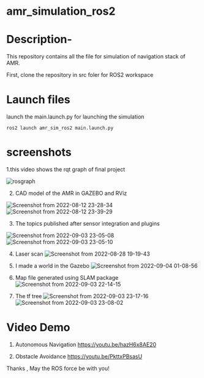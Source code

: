 # amr_simulation_ros2

# Description-
This repository contains all the file for simulation of navigation stack of AMR.

First, clone the repository in src foler for ROS2 workspace

# Launch files

launch the main.launch.py for launching the simulation
```
ros2 launch amr_sim_ros2 main.launch.py

```
# screenshots
1.this video shows the rqt graph of final project

![rosgraph](https://user-images.githubusercontent.com/84655148/213522053-a9178b51-2b2a-4cd7-94b0-124e0252ad2b.png)

2. CAD model of the AMR in GAZEBO and RViz

![Screenshot from 2022-08-12 23-28-34](https://user-images.githubusercontent.com/84655148/213522412-1f13d917-1ab8-48f3-a474-44dede63f466.png)
![Screenshot from 2022-08-12 23-39-29](https://user-images.githubusercontent.com/84655148/213522495-6f1dd76a-a11b-49f5-afef-8cbfcc608ef9.png)

3. The topics published after sensor integration and plugins


![Screenshot from 2022-09-03 23-05-08](https://user-images.githubusercontent.com/84655148/213523151-77e442a7-28d5-4e53-a985-2d2530d1a20e.png)
![Screenshot from 2022-09-03 23-05-10](https://user-images.githubusercontent.com/84655148/213523158-d8825de1-aa76-4732-bf4d-a574b9e61f56.png)

4. Laser scan 
![Screenshot from 2022-08-28 19-19-43](https://user-images.githubusercontent.com/84655148/213523349-9d80eef0-4e2c-4752-8777-0fe1365f12f8.png)

5. I made a world in the Gazebo
![Screenshot from 2022-09-04 01-08-56](https://user-images.githubusercontent.com/84655148/213523697-2c071e05-62c3-4f28-a1cf-d7000fb81662.png)

6. Map file generated using SLAM package
  ![Screenshot from 2022-09-03 22-14-15](https://user-images.githubusercontent.com/84655148/213523878-adbf8e61-89ff-488c-8b00-18d0e2197a96.png)

7. The tf tree
  ![Screenshot from 2022-09-03 23-17-16](https://user-images.githubusercontent.com/84655148/213524069-bcc76350-373b-42e3-bc89-fb47fb17c537.png)
 ![Screenshot from 2022-09-03 23-08-02](https://user-images.githubusercontent.com/84655148/213524334-f2ddc143-6eb0-44ca-b5a7-c2c5e354c3d9.png)


# Video Demo
1. Autonomous Navigation 
    https://youtu.be/hazH6x8AE20
                                                                                                                                     
2. Obstacle Avoidance
   https://youtu.be/PkttxPBsasU
   



Thanks ,
May the ROS force be with you!



